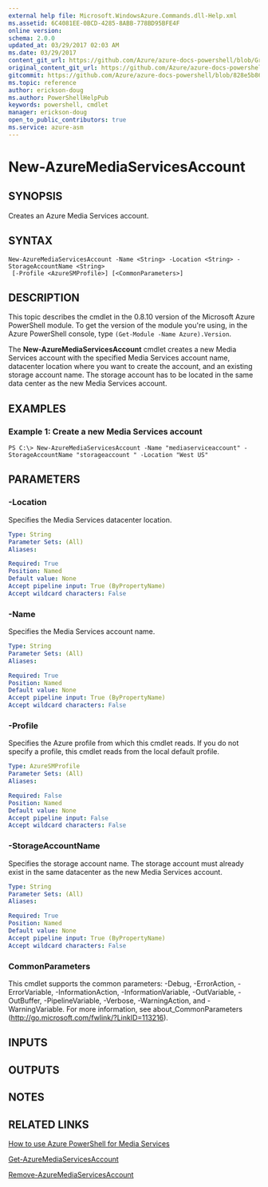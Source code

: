 ```yaml
---
external help file: Microsoft.WindowsAzure.Commands.dll-Help.xml
ms.assetid: 6C4081EE-0BCD-4285-8ABB-778BD95BFE4F
online version:
schema: 2.0.0
updated_at: 03/29/2017 02:03 AM
ms.date: 03/29/2017
content_git_url: https://github.com/Azure/azure-docs-powershell/blob/Graham71305/azureps-cmdlets-docs/ServiceManagement/Azure/v3.7.0/New-AzureMediaServicesAccount.md
original_content_git_url: https://github.com/Azure/azure-docs-powershell/blob/Graham71305/azureps-cmdlets-docs/ServiceManagement/Azure/v3.7.0/New-AzureMediaServicesAccount.md
gitcommit: https://github.com/Azure/azure-docs-powershell/blob/828e5b8648af6bdf3119ffe0cd409647f00de183
ms.topic: reference
author: erickson-doug
ms.author: PowerShellHelpPub
keywords: powershell, cmdlet
manager: erickson-doug
open_to_public_contributors: true
ms.service: azure-asm
---
```


# New-AzureMediaServicesAccount

## SYNOPSIS
Creates an Azure Media Services account.

## SYNTAX

```
New-AzureMediaServicesAccount -Name <String> -Location <String> -StorageAccountName <String>
 [-Profile <AzureSMProfile>] [<CommonParameters>]
```

## DESCRIPTION
This topic describes the cmdlet in the 0.8.10 version of the Microsoft Azure PowerShell module.
To get the version of the module you're using, in the Azure PowerShell console, type `(Get-Module -Name Azure).Version`.

The **New-AzureMediaServicesAccount** cmdlet creates a new Media Services account with the specified Media Services account name, datacenter location where you want to create the account, and an existing storage account name.
The storage account has to be located in the same data center as the new Media Services account.

## EXAMPLES

### Example 1: Create a new Media Services account
```
PS C:\> New-AzureMediaServicesAccount -Name "mediaserviceaccount" -StorageAccountName "storageaccount " -Location "West US"
```

## PARAMETERS

### -Location
Specifies the Media Services datacenter location.

```yaml
Type: String
Parameter Sets: (All)
Aliases: 

Required: True
Position: Named
Default value: None
Accept pipeline input: True (ByPropertyName)
Accept wildcard characters: False
```

### -Name
Specifies the Media Services account name.

```yaml
Type: String
Parameter Sets: (All)
Aliases: 

Required: True
Position: Named
Default value: None
Accept pipeline input: True (ByPropertyName)
Accept wildcard characters: False
```

### -Profile
Specifies the Azure profile from which this cmdlet reads.
If you do not specify a profile, this cmdlet reads from the local default profile.

```yaml
Type: AzureSMProfile
Parameter Sets: (All)
Aliases: 

Required: False
Position: Named
Default value: None
Accept pipeline input: False
Accept wildcard characters: False
```

### -StorageAccountName
Specifies the storage account name.
The storage account must already exist in the same datacenter as the new Media Services account.

```yaml
Type: String
Parameter Sets: (All)
Aliases: 

Required: True
Position: Named
Default value: None
Accept pipeline input: True (ByPropertyName)
Accept wildcard characters: False
```

### CommonParameters
This cmdlet supports the common parameters: -Debug, -ErrorAction, -ErrorVariable, -InformationAction, -InformationVariable, -OutVariable, -OutBuffer, -PipelineVariable, -Verbose, -WarningAction, and -WarningVariable. For more information, see about_CommonParameters (http://go.microsoft.com/fwlink/?LinkID=113216).

## INPUTS

## OUTPUTS

## NOTES

## RELATED LINKS

[How to use Azure PowerShell for Media Services](http://go.microsoft.com/fwlink/?LinkId=324179)

[Get-AzureMediaServicesAccount](./Get-AzureMediaServicesAccount.md)

[Remove-AzureMediaServicesAccount](./Remove-AzureMediaServicesAccount.md)


